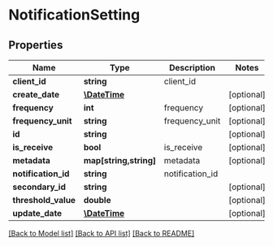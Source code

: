 # NotificationSetting

## Properties
Name | Type | Description | Notes
------------ | ------------- | ------------- | -------------
**client_id** | **string** | client_id | 
**create_date** | [**\DateTime**](\DateTime.md) |  | [optional] 
**frequency** | **int** | frequency | [optional] 
**frequency_unit** | **string** | frequency_unit | [optional] 
**id** | **string** |  | [optional] 
**is_receive** | **bool** | is_receive | [optional] 
**metadata** | **map[string,string]** | metadata | [optional] 
**notification_id** | **string** | notification_id | 
**secondary_id** | **string** |  | [optional] 
**threshold_value** | **double** |  | [optional] 
**update_date** | [**\DateTime**](\DateTime.md) |  | [optional] 

[[Back to Model list]](../README.md#documentation-for-models) [[Back to API list]](../README.md#documentation-for-api-endpoints) [[Back to README]](../README.md)


